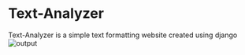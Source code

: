 # Text-Analyzer
Text-Analyzer is a simple text formatting website created using django
![output](https://user-images.githubusercontent.com/84903276/145672744-9f74e30a-6b71-4769-868f-e1afce23206d.png)
